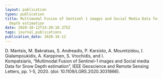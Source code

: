 ```yaml
---
layout: publication
types: publication
title: Multimodal Fusion of Sentinel 1 images and Social Media Data for Snow
  Depth estimation
date: 2020-10-12T14:20:10.375Z
tags: journal_publications
publication_date: 2020-10-12
---
```

D. Mantsis, M. Bakratsas, S. Andreadis, P. Karsisto, A. Moumtzidou, I. Gialampoukidis, A. Karppinen, S. Vrochidis, and I. Kompatsiaris, “Multimodal Fusion of Sentinel-1 images and Social media Data for Snow Depth estimation”, IEEE Geoscience and Remote Sensing Letters, pp. 1-5, 2020. (doi: 10.1109/LGRS.2020.3031866).